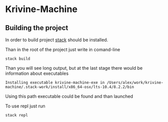 # Krivine-Machine

## Building the project
In order to build project [stack](https://docs.haskellstack.org/en/stable/README/)
should be installed.

Than in the root of the project just write in comand-line
```
stack build
```
Than you will see long output, but at the last stage there would be information about executables
```
Installing executable krivine-machine-exe in /Users/alex/work/krivine-machine/.stack-work/install/x86_64-osx/lts-10.4/8.2.2/bin
```
Using this path executable could be found and than launched

To use repl just run
```
stack repl
```
